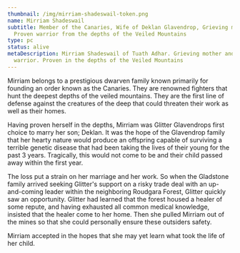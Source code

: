 ```yaml
---
thumbnail: /img/mirriam-shadeswail-token.png
name: Mirriam Shadeswail
subtitle: Member of the Canaries, Wife of Deklan Glavendrop, Grieving mother,
  Proven warrior from the depths of the Veiled Mountains
type: pc
status: alive
metaDescription: Mirriam Shadeswail of Tuath Adhar. Grieving mother and powerful
  warrior. Proven in the depths of the Veiled Mountains
---
```

Mirriam belongs to a prestigious dwarven family known primarily for founding an order known as the Canaries. They are renowned fighters that hunt the deepest depths of the veiled mountains. They are the first line of defense against the creatures of the deep that could threaten their work as well as their homes.

H﻿aving proven herself in the depths, Mirriam was Glitter Glavendrops first choice to marry her son; Deklan. It was the hope of the Glavendrop family that her hearty nature would produce an offspring capable of surviving a terrible genetic disease that had been taking the lives of their young for the past 3 years. Tragically, this would not come to be and their child passed away within the first year.

T﻿he loss put a strain on her marriage and her work. So when the Gladstone family arrived seeking Glitter's support on a risky trade deal with an up-and-coming leader within the neighboring Roudgara Forest, Glitter quickly saw an opportunity. Glitter had learned that the forest housed a healer of some repute, and having exhausted all common medical knowledge, insisted that the healer come to her home. Then she pulled Mirriam out of the mines so that she could personally ensure these outsiders safety. 

M﻿irriam accepted in the hopes that she may yet learn what took the life of her child.